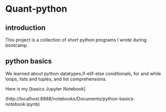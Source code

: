 # Quant-python

## introduction
This project is a collection of short python programs I wrote during bootcamp.

## python basics
We learned about python datatypes,if-elif-else conditionals, for and while loops, lists and tuples, and list comprehensions.

Here is my [basics Jupyter Notebook]

(http://localhost:8888/notebooks/Documents/python-basics-notebook.ipynb)
